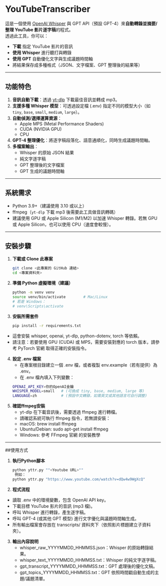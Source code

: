 # YouTubeTranscriber

這是一個使用 [OpenAI Whisper](https://github.com/openai/whisper) 與 GPT API（預設 GPT-4）來**自動轉錄並摘要/整理 YouTube 影片逐字稿**的程式。  
透過此工具，你可以：

- **下載** 指定 YouTube 影片的音訊  
- **使用 Whisper** 進行聽打與轉錄  
- **使用 GPT** 自動優化文字與生成議題時間軸  
- 將結果保存成多種格式（JSON、文字檔案、GPT 整理後的結果等）

---

## 功能特色

1. **音訊自動下載**：透過 [yt-dlp](https://github.com/yt-dlp/yt-dlp) 下載最佳音訊並轉成 mp3。  
2. **支援多種 Whisper 模型**：可透過設定檔 (.env) 指定不同的模型大小（如 `tiny`, `base`, `small`, `medium`, `large`）。  
3. **自動偵測/選擇運算資源**：  
   - Apple MPS (Metal Performance Shaders)  
   - CUDA (NVIDIA GPU)  
   - CPU  
4. **GPT-4 整理優化**：將逐字稿段落化、語意通順化，同時生成議題時間軸。  
5. **多檔案輸出**：  
   - Whisper 的原始 JSON 結果  
   - 純文字逐字稿  
   - GPT 整理後的文字檔案  
   - GPT 生成的議題時間軸

---

## 系統需求

- Python 3.9+（建議使用 3.10 或以上）  
- ffmpeg（`yt-dlp` 下載 mp3 後需要此工具做音訊轉碼）  
- 建議使用 GPU 或 Apple Silicon (M1/M2) 以加速 Whisper 轉錄。若無 GPU 或 Apple Silicon，也可以使用 CPU（速度會較慢）。

---

## 安裝步驟

1. **下載或 Clone 此專案**  
   ```bash
   git clone <此專案的 GitHub 連結>
   cd <專案資料夾>

2. **準備 Python 虛擬環境（建議）**
   ```bash
   python -m venv venv
   source venv/bin/activate        # Mac/Linux
   # 若是 Windows：
   # venv\Scripts\activate

3. **安裝所需套件**
   ```bash
   pip install -r requirements.txt
  -	這會安裝 whisper, openai, yt-dlp, python-dotenv, torch 等依賴。
  -	請注意：若要使用 GPU (CUDA) 或 MPS，需要安裝對應的 torch 版本，請參考 PyTorch 官網 取得正確的安裝指令。

4. **設定 .env 檔案**
   -	在專案根目錄建立一個 .env 檔，或者複製 env.example（若有提供）為 .env。
   -	在 .env 檔內填入下列變數：
   ```bash
   OPENAI_API_KEY=你的OpenAI金鑰
   WHISPER_MODEL=small   # (可換成 tiny, base, medium, large 等)
   LANGUAGE=zh           # (預設中文轉錄，如需英文或其他語言可自行調整)

6. **確認ffmpeg安裝**
   - yt-dlp 在下載音訊後，需要透過 ffmpeg 進行轉檔。
   - 請確認系統可執行 ffmpeg 指令，若無請安裝：
    - macOS: brew install ffmpeg
    - Ubuntu/Debian: sudo apt-get install ffmpeg
    - Windows: 參考 FFmpeg 官網 的安裝教學

---

##使用方式

1. **執行Python腳本**
   ```bash
   python yttr.py ""<Youtube URL>""
    例如：
   python yttr.py "https://www.youtube.com/watch?v=dQw4w9WgXcQ"


2.	**程式流程**
   - 讀取 .env 中的環境變數，包含 OpenAI API key。
   - 下載目標 YouTube 影片的音訊 (mp3 檔)。
   - 呼叫 Whisper 進行轉錄，產生逐字稿。
   - 呼叫 GPT-4 (或其他 GPT 模型) 進行文字優化與議題時間軸生成。
   - 所有輸出檔案會存放在 transcripts/ 資料夾下（依照影片標題建立子資料夾）。
	
 3.	**輸出內容說明**
    - whisper_raw_YYYYMMDD_HHMMSS.json：Whisper 的原始轉錄結果。
    - whisper_text_YYYYMMDD_HHMMSS.txt：Whisper 的純文字逐字稿。
    - gpt_transcript_YYYYMMDD_HHMMSS.txt：GPT 處理後的優化文稿。
    - gpt_topics_YYYYMMDD_HHMMSS.txt：GPT 依照時間戳自動生成的主題/議題清單。
